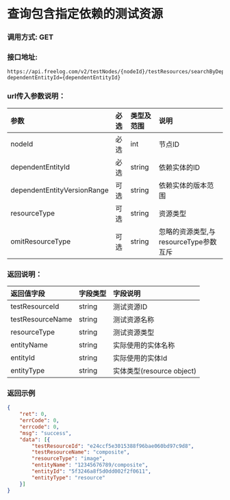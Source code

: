 # 查询包含指定依赖的测试资源

### 调用方式: GET

### 接口地址:

```
https://api.freelog.com/v2/testNodes/{nodeId}/testResources/searchByDependency?dependentEntityId={dependentEntityId}
```

### url传入参数说明：

| 参数 | 必选 | 类型及范围 | 说明 |
| :--- | :--- | :--- | :--- |
| nodeId | 必选 | int | 节点ID |
| dependentEntityId | 必选 | string | 依赖实体的ID |
| dependentEntityVersionRange | 可选 | string | 依赖实体的版本范围 |
| resourceType | 可选 | string |资源类型 |
| omitResourceType | 可选 | string | 忽略的资源类型,与resourceType参数互斥 |

### 返回说明：

| 返回值字段 | 字段类型 | 字段说明 |
| :--- | :--- | :--- |
| testResourceId | string | 测试资源ID |
| testResourceName | string | 测试资源名称 |
| resourceType | string | 测试资源类型 |
| entityName | string | 实际使用的实体名称 |
| entityId | string | 实际使用的实体Id |
| entityType | string | 实体类型(resource object) |

### 返回示例

```json
{
	"ret": 0,
	"errCode": 0,
	"errcode": 0,
	"msg": "success",
	"data": [{
		"testResourceId": "e24ccf5e3015388f96bae060bd97c9d8",
		"testResourceName": "composite",
		"resourceType": "image",
		"entityName": "12345676789/composite",
		"entityId": "5f3246a8f5d0dd002f2f0611",
		"entityType": "resource"
	}]
}
```
